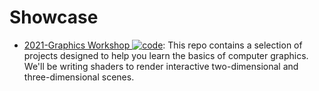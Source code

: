 # Showcase

- [2021-Graphics Workshop ![code](https://martrix-usa.oss-accelerate.aliyuncs.com/logo/code.svg)](https://github.com/ekzhang/graphics-workshop#quilt-patterns): This repo contains a selection of projects designed to help you learn the basics of computer graphics. We'll be writing shaders to render interactive two-dimensional and three-dimensional scenes.
